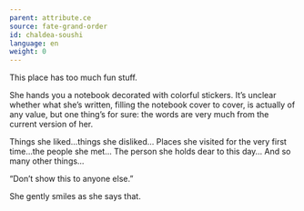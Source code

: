 ```yaml
---
parent: attribute.ce
source: fate-grand-order
id: chaldea-soushi
language: en
weight: 0
---
```


This place has too much fun stuff.

She hands you a notebook decorated with colorful stickers. It’s unclear whether what she’s written, filling the notebook cover to cover, is actually of any value, but one thing’s for sure: the words are very much from the current version of her.

Things she liked…things she disliked…
Places she visited for the very first time…the people she met…
The person she holds dear to this day…
And so many other things…

“Don’t show this to anyone else.”

She gently smiles as she says that.

